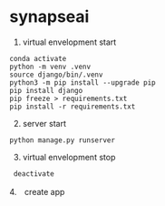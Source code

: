 # synapseai


1. virtual envelopment start

```
conda activate
python -m venv .venv
source django/bin/.venv
python3 -m pip install --upgrade pip
pip install django
pip freeze > requirements.txt
pip install -r requirements.txt
```

2. server start

```
python manage.py runserver
```

3. virtual envelopment stop

```
 deactivate
```

4.　create app



